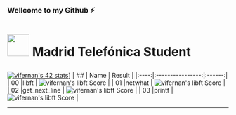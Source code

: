 ### Wellcome to my Github ⚡
<!--
**vifernan42/vifernan42** is a ✨ _special_ ✨ repository because its `README.md` (this file) appears on your GitHub profile.

Here are some ideas to get you started:

- 🔭 I’m currently working on ...
- 🌱 I’m currently learning ...
- 👯 I’m looking to collaborate on ...
- 🤔 I’m looking for help with ...
- 💬 Ask me about ...
- 📫 How to reach me: ...
- 😄 Pronouns: ...
- ⚡ Fun fact: ...
-->
# <p scolor="#950104"> <img src="https://raw.githubusercontent.com/kube/vscode-42header/master/42.png" width=50> Madrid Telefónica Student </p>

[![vifernan's 42 stats](https://badge42.herokuapp.com/api/stats/vifernan?privacyEmail=true)](https://github.com/JaeSeoKim/badge42)]
|  ##  |			Name				| Result |
|:----:|:----------------:|:------:|
|  00  |libft							          | ![vifernan's libft Score](https://badge42.herokuapp.com/api/project/vifernan/Libft) |
|  01  |netwhat     			          | ![vifernan's libft Score](https://badge42.herokuapp.com/api/project/vifernan/netwhat) |
|  02  |get_next_line			          | ![vifernan's libft Score](https://badge42.herokuapp.com/api/project/vifernan/get_next_line) |
|  03  |printf        		          | ![vifernan's libft Score](https://badge42.herokuapp.com/api/project/vifernan/ft_printf) |


---

